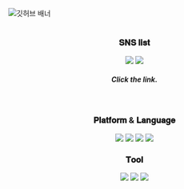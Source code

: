 <img src="https://lh3.googleusercontent.com/u/1/drive-viewer/AAOQEOSeBjE2nnwX4SHkknj03IwgahliNmXnr3BPmsb-6OqL5396P_eLvbwDlmp0R9Waj3XB9qBuhtoNZ_cNu-ZtDHaZzYl9=w1029-h936" alt="깃허브 배너"></img>

<div align="center">
  <h1></h1>
  <h3>𝐒𝐍𝐒 𝐥𝐢𝐬𝐭</h3>
    <a href="https://holomaking.tistory.com/">
      <img src="https://img.shields.io/badge/tistory-636363?style=for-the-badge&logo=tistory&logoColor=white"></img></a>
    <a href="https://instagram.com/gusdk6196?igshid=YmMyMTA2M2Y=">
      <img src="https://img.shields.io/badge/instagram-636363?style=for-the-badge&logo=instagram&logoColor=white"></img></a>
    <br>
  <h5>Click the link.</h5> <br>
  <h3>𝐏𝐥𝐚𝐭𝐟𝐨𝐫𝐦 & 𝐋𝐚𝐧𝐠𝐮𝐚𝐠𝐞</h3>
    <img src="https://img.shields.io/badge/unity-636363?style=for-the-badge&logo=unity&logoColor=white"></img>
    <img src="https://img.shields.io/badge/aseprite-636363?style=for-the-badge&logo=aseprite&logoColor=white"></img>
    <img src="https://img.shields.io/badge/c-636363?style=for-the-badge&logo=c&logoColor=white"></img>
    <img src="https://img.shields.io/badge/csharp-636363?style=for-the-badge&logo=csharp&logoColor=white"></img>
    <br>
  <h3>𝐓𝐨𝐨𝐥</h3>
    <img src="https://img.shields.io/badge/git-636363?style=for-the-badge&logo=git&logoColor=white"></img>
    <img src="https://img.shields.io/badge/github-636363?style=for-the-badge&logo=github&logoColor=white"></img>
    <img src="https://img.shields.io/badge/notion-636363?style=for-the-badge&logo=notion&logoColor=white"></img>
  <h1></h1>
</div>
